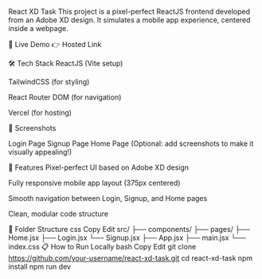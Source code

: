 React XD Task
This project is a pixel-perfect ReactJS frontend developed from an Adobe XD design.
It simulates a mobile app experience, centered inside a webpage.

🚀 Live Demo
👉 Hosted Link

🛠️ Tech Stack
ReactJS (Vite setup)

TailwindCSS (for styling)

React Router DOM (for navigation)

Vercel (for hosting)

📸 Screenshots

Login Page	Signup Page	Home Page
(Optional: add screenshots to make it visually appealing!)

🧩 Features
Pixel-perfect UI based on Adobe XD design

Fully responsive mobile app layout (375px centered)

Smooth navigation between Login, Signup, and Home pages

Clean, modular code structure

📂 Folder Structure
css
Copy
Edit
src/
  ├── components/
  ├── pages/
      ├── Home.jsx
      ├── Login.jsx
      └── Signup.jsx
  ├── App.jsx
  ├── main.jsx
  └── index.css
📋 How to Run Locally
bash
Copy
Edit
git clone https://github.com/your-username/react-xd-task.git
cd react-xd-task
npm install
npm run dev
